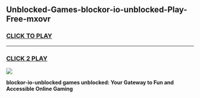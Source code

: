 
## Unblocked-Games-blockor-io-unblocked-Play-Free-mxovr
<h3>
<a href="https://premium76.site?title=blockor-io-unblocked&ref=18A1">CLICK TO PLAY</a></h3>
<hr>

<h3>
<a href="https://premium76.site?title=blockor-io-unblocked&ref=18A1">CLICK 2 PLAY</a>
  
</h3>

<a href="https://premium76.site?title=blockor-io-unblocked&ref=18A1"><img src="https://clearcache.store/games.png"></a>


**blockor-io-unblocked games unblocked: Your Gateway to Fun and Accessible Online Gaming**
